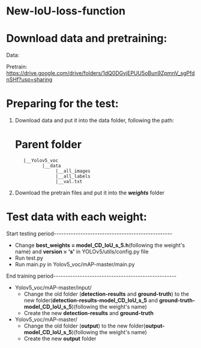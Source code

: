 # New-IoU-loss-function

# Download data and pretraining:
Data:

<!--       **all_images**: wget --no-check-certificate 'https://drive.google.com/file/d/1MTNHgSOEXQdFRw9TzzQ9vOqgYWeSz_KG/view?usp=sharing' -O  all_images.zip -->
<!--       **all_labels**: wget --no-check-certificate 'https://docs.google.com/uc?export=download&id=1VYZxjKuJeDYvpaVAC_CJb_jnoPFe4r6p' -O  all_labels.zip -->

Pretrain: https://drive.google.com/drive/folders/1dQ0DGvjEPUU5oBun9ZpmnV_sgPfdnSHf?usp=sharing


# Preparing for the test:
1. Download data and put it into the data folder, following the path:
      # Parent folder
          |__Yolov5_voc
                 |__data
                      |__all_images
                      |__all_labels
                      |__val.txt
2. Download the pretrain files and put it into the ***weights*** folder

# Test data with each weight:
  Start testing period-------------------------------------------------
  - Change **best_weights = model_CD_IoU_s_5.h**(following the weight's name) and **version = 's'** in YOLOv5/utils/config.py file
  - Run test.py
  - Run main.py in Yolov5_voc/mAP-master/main.py
 
 End training period---------------------------------------------------
   + Yolov5_voc/mAP-master/input/
        - Change the old folder (**detection-results** and **ground-truth**) to the new folder(**detection-results-model_CD_IoU_s_5** and **ground-truth-model_CD_IoU_s_5**)(following the weight's name)
        - Create the new **detection-results** and **ground-truth**
   + Yolov5_voc/mAP-master/
        - Change the old folder (**output**) to the new folder(**output-model_CD_IoU_s_5**)(following the weight's name)
        - Create the new **output** folder
